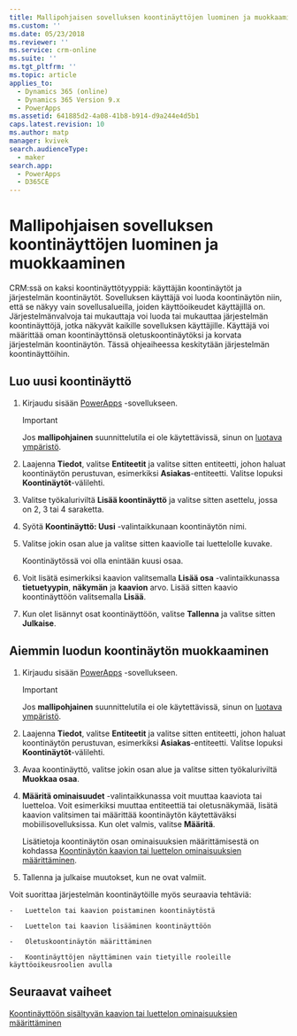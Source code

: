 ```yaml
---
title: Mallipohjaisen sovelluksen koontinäyttöjen luominen ja muokkaaminen | MicrosoftDocs
ms.custom: ''
ms.date: 05/23/2018
ms.reviewer: ''
ms.service: crm-online
ms.suite: ''
ms.tgt_pltfrm: ''
ms.topic: article
applies_to:
  - Dynamics 365 (online)
  - Dynamics 365 Version 9.x
  - PowerApps
ms.assetid: 641885d2-4a08-41b8-b914-d9a244e4d5b1
caps.latest.revision: 10
ms.author: matp
manager: kvivek
search.audienceType:
  - maker
search.app:
  - PowerApps
  - D365CE
---
```

# <a name="create-or-edit-model-driven-app-dashboards"></a>Mallipohjaisen sovelluksen koontinäyttöjen luominen ja muokkaaminen

CRM:ssä on kaksi koontinäyttötyyppiä: käyttäjän koontinäytöt ja järjestelmän koontinäytöt. Sovelluksen käyttäjä voi luoda koontinäytön niin, että se näkyy vain sovellusalueilla, joiden käyttöoikeudet käyttäjillä on. Järjestelmänvalvoja tai mukauttaja voi luoda tai mukauttaa järjestelmän koontinäyttöjä, jotka näkyvät kaikille sovelluksen käyttäjille. Käyttäjä voi määrittää oman koontinäyttönsä oletuskoontinäytöksi ja korvata järjestelmän koontinäytön. Tässä ohjeaiheessa keskitytään järjestelmän koontinäyttöihin.  
  
<a name="BKMK_createdashboard"></a>   
## <a name="create-a-new-dashboard"></a>Luo uusi koontinäyttö  
  
1.  Kirjaudu sisään [PowerApps](https://web.powerapps.com/?utm_source=padocs&utm_medium=linkinadoc&utm_campaign=referralsfromdoc) -sovellukseen.

    > [!IMPORTANT]
    > Jos **mallipohjainen** suunnittelutila ei ole käytettävissä, sinun on [luotava ympäristö](https://docs.microsoft.com/powerapps/administrator/create-environment).   
  
2. Laajenna **Tiedot**, valitse **Entiteetit** ja valitse sitten entiteetti, johon haluat koontinäytön perustuvan, esimerkiksi **Asiakas**-entiteetti. Valitse lopuksi **Koontinäytöt**-välilehti. 

3. Valitse työkaluriviltä **Lisää koontinäyttö** ja valitse sitten asettelu, jossa on 2, 3 tai 4 saraketta.  
  
4.  Syötä **Koontinäyttö: Uusi** -valintaikkunaan koontinäytön nimi.  
  
5.  Valitse jokin osan alue ja valitse sitten kaaviolle tai luettelolle kuvake.  
  
     Koontinäytössä voi olla enintään kuusi osaa.  
  
6.  Voit lisätä esimerkiksi kaavion valitsemalla **Lisää osa** -valintaikkunassa **tietuetyypin**, **näkymän** ja **kaavion** arvo. Lisää sitten kaavio koontinäyttöön valitsemalla **Lisää**.  
  
7.  Kun olet lisännyt osat koontinäyttöön, valitse **Tallenna** ja valitse sitten **Julkaise**.  
  
<a name="BKMK_editdashboard"></a>   
## <a name="edit-an-existing-dashboard"></a>Aiemmin luodun koontinäytön muokkaaminen  
  
1. Kirjaudu sisään [PowerApps](https://web.powerapps.com/?utm_source=padocs&utm_medium=linkinadoc&utm_campaign=referralsfromdoc) -sovellukseen.

    > [!IMPORTANT]
    > Jos **mallipohjainen** suunnittelutila ei ole käytettävissä, sinun on [luotava ympäristö](https://docs.microsoft.com/powerapps/administrator/create-environment).    
  
2. Laajenna **Tiedot**, valitse **Entiteetit** ja valitse sitten entiteetti, johon haluat koontinäytön perustuvan, esimerkiksi **Asiakas**-entiteetti. Valitse lopuksi **Koontinäytöt**-välilehti.  

3. Avaa koontinäyttö, valitse jokin osan alue ja valitse sitten työkaluriviltä **Muokkaa osaa**.  
  
4.  **Määritä ominaisuudet** -valintaikkunassa voit muuttaa kaaviota tai luetteloa. Voit esimerkiksi muuttaa entiteettiä tai oletusnäkymää, lisätä kaavion valitsimen tai määrittää koontinäytön käytettäväksi mobiilisovelluksissa. Kun olet valmis, valitse **Määritä**.  
  
     Lisätietoja koontinäytön osan ominaisuuksien määrittämisestä on kohdassa [Koontinäytön kaavion tai luettelon ominaisuuksien määrittäminen](set-properties-chart-list-included-dashboard.md).  
  
4.  Tallenna ja julkaise muutokset, kun ne ovat valmiit.  
  
 Voit suorittaa järjestelmän koontinäytöille myös seuraavia tehtäviä:  
  
    -   Luettelon tai kaavion poistaminen koontinäytöstä  
  
    -   Luettelon tai kaavion lisääminen koontinäyttöön  
  
    -   Oletuskoontinäytön määrittäminen  
  
    -   Koontinäyttöjen näyttäminen vain tietyille rooleille käyttöoikeusroolien avulla    
  
## <a name="next-steps"></a>Seuraavat vaiheet  
[Koontinäyttöön sisältyvän kaavion tai luettelon ominaisuuksien määrittäminen](set-properties-chart-list-included-dashboard.md)
